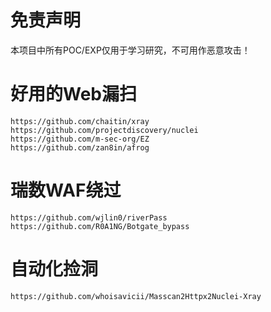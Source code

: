 # 免责声明
本项目中所有POC/EXP仅用于学习研究，不可用作恶意攻击！

# 好用的Web漏扫
```
https://github.com/chaitin/xray
https://github.com/projectdiscovery/nuclei
https://github.com/m-sec-org/EZ
https://github.com/zan8in/afrog
```

# 瑞数WAF绕过
```
https://github.com/wjlin0/riverPass
https://github.com/R0A1NG/Botgate_bypass
```

# 自动化捡洞
```
https://github.com/whoisavicii/Masscan2Httpx2Nuclei-Xray
```